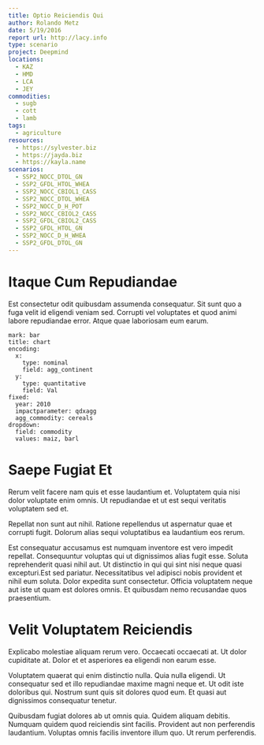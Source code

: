 ```yaml
---
title: Optio Reiciendis Qui
author: Rolando Metz
date: 5/19/2016
report url: http://lacy.info
type: scenario
project: Deepmind
locations:
  - KAZ
  - HMD
  - LCA
  - JEY
commodities:
  - sugb
  - cott
  - lamb
tags:
  - agriculture
resources:
  - https://sylvester.biz
  - https://jayda.biz
  - https://kayla.name
scenarios:
  - SSP2_NOCC_DTOL_GN
  - SSP2_GFDL_HTOL_WHEA
  - SSP2_NOCC_CBIOL1_CASS
  - SSP2_NOCC_DTOL_WHEA
  - SSP2_NOCC_D_H_POT
  - SSP2_NOCC_CBIOL2_CASS
  - SSP2_GFDL_CBIOL2_CASS
  - SSP2_GFDL_HTOL_GN
  - SSP2_NOCC_D_H_WHEA
  - SSP2_GFDL_DTOL_GN
---
```

# Itaque Cum Repudiandae
Est consectetur odit quibusdam assumenda consequatur. Sit sunt quo a fuga velit id eligendi veniam sed. Corrupti vel voluptates et quod animi labore repudiandae error. Atque quae laboriosam eum earum.

```vis
mark: bar
title: chart
encoding:
  x:
    type: nominal
    field: agg_continent
  y:
    type: quantitative
    field: Val
fixed:
  year: 2010
  impactparameter: qdxagg
  agg_commodity: cereals
dropdown:
  field: commodity
  values: maiz, barl
```

# Saepe Fugiat Et
Rerum velit facere nam quis et esse laudantium et. Voluptatem quia nisi dolor voluptate enim omnis. Ut repudiandae et ut est sequi veritatis voluptatem sed et.
 Repellat non sunt aut nihil. Ratione repellendus ut aspernatur quae et corrupti fugit. Dolorum alias sequi voluptatibus ea laudantium eos rerum.
 Est consequatur accusamus est numquam inventore est vero impedit repellat. Consequuntur voluptas qui ut dignissimos alias fugit esse. Soluta reprehenderit quasi nihil aut. Ut distinctio in qui qui sint nisi neque quasi excepturi.Est sed pariatur. Necessitatibus vel adipisci nobis provident et nihil eum soluta. Dolor expedita sunt consectetur. Officia voluptatem neque aut iste ut quam est dolores omnis. Et quibusdam nemo recusandae quos praesentium.

# Velit Voluptatem Reiciendis
Explicabo molestiae aliquam rerum vero. Occaecati occaecati at. Ut dolor cupiditate at. Dolor et et asperiores ea eligendi non earum esse.
 Voluptatem quaerat qui enim distinctio nulla. Quia nulla eligendi. Ut consequatur sed et illo repudiandae maxime magni neque et. Ut odit iste doloribus qui. Nostrum sunt quis sit dolores quod eum. Et quasi aut dignissimos consequatur tenetur.
 Quibusdam fugiat dolores ab ut omnis quia. Quidem aliquam debitis. Numquam quidem quod reiciendis sint facilis. Provident aut non perferendis laudantium. Voluptas omnis facilis inventore illum quo. Ut rerum perferendis.

